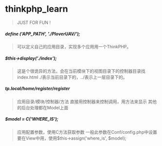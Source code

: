 # thinkphp_learn
> JUST FOR FUN !

##### define ('APP_PATH', './PloverUAV/');
>可以定义自己的应用目录，实现多个应用用一个ThinkPHP。

##### $this->display('./index');
>这是个很诡异的方法，会在当前模块下的视图目录下的控制器目录找index.html
>./表示当前目录下的，../表示上一层目录下的。

##### tp.local/home/register/register
>应用目录/模块/控制器/方法
>直接用控制器来控制调用，用方法来显示
>其他的后台处理都在Model上面

##### $model = C('WHERE_IS');
>应用配置参数，使用C方法获取参数
>一般此参数在Conf/config.php中设置
>要在View中用，使用$this->assign('where_is', $model);

